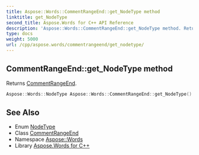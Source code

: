 ```yaml
---
title: Aspose::Words::CommentRangeEnd::get_NodeType method
linktitle: get_NodeType
second_title: Aspose.Words for C++ API Reference
description: 'Aspose::Words::CommentRangeEnd::get_NodeType method. Returns CommentRangeEnd in C++.'
type: docs
weight: 5000
url: /cpp/aspose.words/commentrangeend/get_nodetype/
---
```

## CommentRangeEnd::get_NodeType method


Returns [CommentRangeEnd](../../nodetype/).

```cpp
Aspose::Words::NodeType Aspose::Words::CommentRangeEnd::get_NodeType() const override
```

## See Also

* Enum [NodeType](../../nodetype/)
* Class [CommentRangeEnd](../)
* Namespace [Aspose::Words](../../)
* Library [Aspose.Words for C++](../../../)

